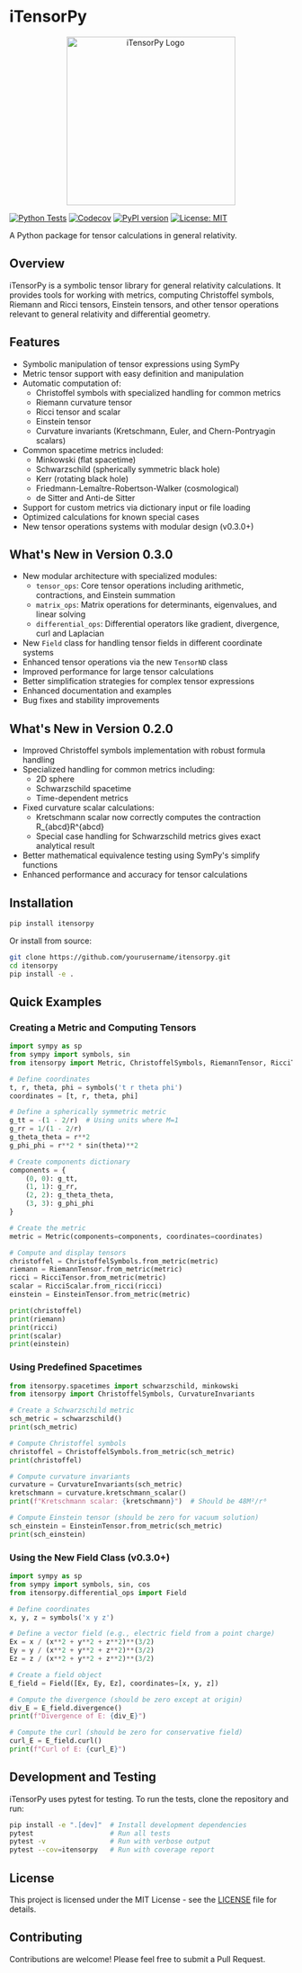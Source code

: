# iTensorPy


<p align="center">
  <img src="./logo.png" alt="iTensorPy Logo" width="300px">
</p>

[![Python Tests](https://github.com/Klaudiusz321/itensorpy/workflows/Python%20Tests/badge.svg)](https://github.com/Klaudiusz321/itensorpy/actions)
[![Codecov](https://codecov.io/gh/Klaudiusz321/itensorpy/branch/main/graph/badge.svg)](https://codecov.io/gh/Klaudiusz321/itensorpy)
[![PyPI version](https://badge.fury.io/py/itensorpy.svg)](https://badge.fury.io/py/itensorpy)
[![License: MIT](https://img.shields.io/badge/License-MIT-yellow.svg)](https://opensource.org/licenses/MIT)

A Python package for tensor calculations in general relativity.

## Overview

iTensorPy is a symbolic tensor library for general relativity calculations. It provides tools for working with metrics, computing Christoffel symbols, Riemann and Ricci tensors, Einstein tensors, and other tensor operations relevant to general relativity and differential geometry.

## Features

- Symbolic manipulation of tensor expressions using SymPy
- Metric tensor support with easy definition and manipulation
- Automatic computation of:
  - Christoffel symbols with specialized handling for common metrics
  - Riemann curvature tensor
  - Ricci tensor and scalar
  - Einstein tensor
  - Curvature invariants (Kretschmann, Euler, and Chern-Pontryagin scalars)
- Common spacetime metrics included:
  - Minkowski (flat spacetime)
  - Schwarzschild (spherically symmetric black hole)
  - Kerr (rotating black hole)
  - Friedmann-Lemaître-Robertson-Walker (cosmological)
  - de Sitter and Anti-de Sitter
- Support for custom metrics via dictionary input or file loading
- Optimized calculations for known special cases
- New tensor operations systems with modular design (v0.3.0+)

## What's New in Version 0.3.0

- New modular architecture with specialized modules:
  - `tensor_ops`: Core tensor operations including arithmetic, contractions, and Einstein summation
  - `matrix_ops`: Matrix operations for determinants, eigenvalues, and linear solving
  - `differential_ops`: Differential operators like gradient, divergence, curl and Laplacian
- New `Field` class for handling tensor fields in different coordinate systems
- Enhanced tensor operations via the new `TensorND` class
- Improved performance for large tensor calculations
- Better simplification strategies for complex tensor expressions
- Enhanced documentation and examples
- Bug fixes and stability improvements

## What's New in Version 0.2.0

- Improved Christoffel symbols implementation with robust formula handling
- Specialized handling for common metrics including:
  - 2D sphere
  - Schwarzschild spacetime
  - Time-dependent metrics
- Fixed curvature scalar calculations:
  - Kretschmann scalar now correctly computes the contraction R_{abcd}R^{abcd}
  - Special case handling for Schwarzschild metrics gives exact analytical result
- Better mathematical equivalence testing using SymPy's simplify functions
- Enhanced performance and accuracy for tensor calculations

## Installation

```bash
pip install itensorpy
```

Or install from source:

```bash
git clone https://github.com/yourusername/itensorpy.git
cd itensorpy
pip install -e .
```

## Quick Examples

### Creating a Metric and Computing Tensors

```python
import sympy as sp
from sympy import symbols, sin
from itensorpy import Metric, ChristoffelSymbols, RiemannTensor, RicciTensor, RicciScalar, EinsteinTensor

# Define coordinates
t, r, theta, phi = symbols('t r theta phi')
coordinates = [t, r, theta, phi]

# Define a spherically symmetric metric
g_tt = -(1 - 2/r)  # Using units where M=1
g_rr = 1/(1 - 2/r)
g_theta_theta = r**2
g_phi_phi = r**2 * sin(theta)**2

# Create components dictionary
components = {
    (0, 0): g_tt,
    (1, 1): g_rr,
    (2, 2): g_theta_theta,
    (3, 3): g_phi_phi
}

# Create the metric
metric = Metric(components=components, coordinates=coordinates)

# Compute and display tensors
christoffel = ChristoffelSymbols.from_metric(metric)
riemann = RiemannTensor.from_metric(metric)
ricci = RicciTensor.from_metric(metric)
scalar = RicciScalar.from_ricci(ricci)
einstein = EinsteinTensor.from_metric(metric)

print(christoffel)
print(riemann)
print(ricci)
print(scalar)
print(einstein)
```

### Using Predefined Spacetimes

```python
from itensorpy.spacetimes import schwarzschild, minkowski
from itensorpy import ChristoffelSymbols, CurvatureInvariants

# Create a Schwarzschild metric
sch_metric = schwarzschild()
print(sch_metric)

# Compute Christoffel symbols
christoffel = ChristoffelSymbols.from_metric(sch_metric)
print(christoffel)

# Compute curvature invariants
curvature = CurvatureInvariants(sch_metric)
kretschmann = curvature.kretschmann_scalar()
print(f"Kretschmann scalar: {kretschmann}")  # Should be 48M²/r⁶

# Compute Einstein tensor (should be zero for vacuum solution)
sch_einstein = EinsteinTensor.from_metric(sch_metric)
print(sch_einstein)
```

### Using the New Field Class (v0.3.0+)

```python
import sympy as sp
from sympy import symbols, sin, cos
from itensorpy.differential_ops import Field

# Define coordinates
x, y, z = symbols('x y z')

# Define a vector field (e.g., electric field from a point charge)
Ex = x / (x**2 + y**2 + z**2)**(3/2)
Ey = y / (x**2 + y**2 + z**2)**(3/2)
Ez = z / (x**2 + y**2 + z**2)**(3/2)

# Create a field object
E_field = Field([Ex, Ey, Ez], coordinates=[x, y, z])

# Compute the divergence (should be zero except at origin)
div_E = E_field.divergence()
print(f"Divergence of E: {div_E}")

# Compute the curl (should be zero for conservative field)
curl_E = E_field.curl()
print(f"Curl of E: {curl_E}")
```

## Development and Testing

iTensorPy uses pytest for testing. To run the tests, clone the repository and run:

```bash
pip install -e ".[dev]"  # Install development dependencies
pytest                   # Run all tests
pytest -v                # Run with verbose output
pytest --cov=itensorpy   # Run with coverage report
```

## License

This project is licensed under the MIT License - see the [LICENSE](LICENSE) file for details.

## Contributing

Contributions are welcome! Please feel free to submit a Pull Request. 
